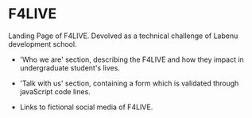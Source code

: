 # F4LIVE
Landing Page of F4LIVE. Devolved as a technical challenge of Labenu development school.

- 'Who we are' section, describing the F4LIVE and how they impact in undergraduate student's lives.

- 'Talk with us' section, containing a form which is validated through javaScript code lines.

-  Links to fictional social media of F4LIVE.
